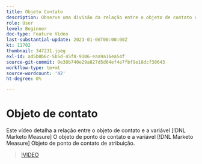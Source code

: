 ```yaml
---
title: Objeto Contato
description: Observe uma divisão da relação entre o objeto de contato e a variável [!DNL Marketo Measure] O objeto de ponto de contato e a variável [!DNL Marketo Measure] Objeto de ponto de contato de atribuição.
role: User
level: Beginner
doc-type: Feature Video
last-substantial-update: 2023-01-06T00:00:00Z
kt: 11702
thumbnail: 347231.jpeg
exl-id: ad5b0b6c-5b5d-45f8-9106-eaa9a16ea54f
source-git-commit: 9e38b740e29a827d5d64ef4e7fbf9e18dcf30643
workflow-type: tm+mt
source-wordcount: '42'
ht-degree: 0%

---
```


# Objeto de contato

Este vídeo detalha a relação entre o objeto de contato e a variável [!DNL Marketo Measure] O objeto de ponto de contato e a variável [!DNL Marketo Measure] Objeto de ponto de contato de atribuição.

>[!VIDEO](https://video.tv.adobe.com/v/347231/?quality=12&learn=on)
